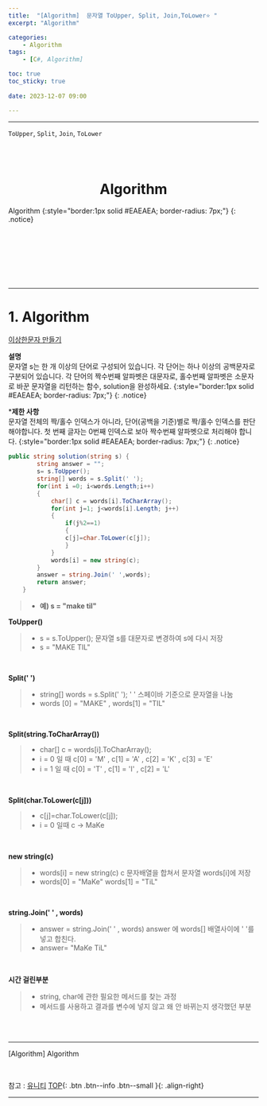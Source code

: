 ```yaml
---
title:  "[Algorithm]  문자열 ToUpper, Split, Join,ToLower⭐ "
excerpt: "Algorithm"

categories:
    - Algorithm
tags:
    - [C#, Algorithm]

toc: true
toc_sticky: true
 
date: 2023-12-07 09:00

---
```

- - -

`ToUpper`, `Split`, `Join`, `ToLower`

<BR><BR>

<center><H1> Algorithm   </H1></center>
Algorithm  
{:style="border:1px solid #EAEAEA; border-radius: 7px;"}
{: .notice}

<br><br><br><br><br><br>
- - - 

# 1. Algorithm 

[이상한문자 만들기](https://school.programmers.co.kr/learn/courses/30/lessons/12930)

**설명**  
문자열 s는 한 개 이상의 단어로 구성되어 있습니다. 각 단어는 하나 이상의 공백문자로 구분되어 있습니다. 각 단어의 짝수번째 알파벳은 대문자로, 홀수번째 알파벳은 소문자로 바꾼 문자열을 리턴하는 함수, solution을 완성하세요.
{:style="border:1px solid #EAEAEA; border-radius: 7px;"}
{: .notice} 

***제한 사항**  
문자열 전체의 짝/홀수 인덱스가 아니라, 단어(공백을 기준)별로 짝/홀수 인덱스를 판단해야합니다.
첫 번째 글자는 0번째 인덱스로 보아 짝수번째 알파벳으로 처리해야 합니다.
{:style="border:1px solid #EAEAEA; border-radius: 7px;"}
{: .notice} 


<div class="notice--primary" markdown="1"> 


```c# 
public string solution(string s) {
        string answer = "";
        s= s.ToUpper();
        string[] words = s.Split(' ');
        for(int i =0; i<words.Length;i++)
        {
            char[] c = words[i].ToCharArray();
            for(int j=1; j<words[i].Length; j++)
            {
                if(j%2==1)
                {
                c[j]=char.ToLower(c[j]);
                }
            }
            words[i] = new string(c);
        }
        answer = string.Join(' ',words);
        return answer;
    }


```
> - **예) s = "make til"**

**ToUpper()**  
> - s = s.ToUpper(); 문자열 s를 대문자로 변경하여 s에 다시 저장 
> - s = "MAKE TIL"

<br>

**Split(' ')**  
> - string[] words = s.Split(' ');  ' ' 스페이바 기준으로 문자열을 나눔
> - words [0] = "MAKE" , words[1] = "TIL"

<br>

**Split(string.ToCharArray())**  
> - char[] c = words[i].ToCharArray();
> - i = 0 일 때 c[0] = 'M' , c[1] = 'A' , c[2] = 'K' , c[3] = 'E'  
> - i = 1 일 때 c[0] = 'T' , c[1] = 'I' , c[2] = 'L'

<br>

**Split(char.ToLower(c[j]))**  
> - c[j]=char.ToLower(c[j]); 
> - i = 0 일때 c -> MaKe

<br>

**new string(c)**  
> - words[i] = new string(c)   c 문자배열을 합쳐서 문자열 words[i]에 저장
> - words[0] = "MaKe" words[1] = "TiL"

<br>

**string.Join(' ' , words)**  
> - answer = string.Join(' ' , words) answer 에 words[] 배열사이에 ' '를 넣고  합친다. 
> - answer= "MaKe TiL"

<br>

**시간 걸린부분**  
> - string, char에 관한 필요한 메서드를 찾는 과정
> - 메서드를 사용하고 결과를 변수에 넣지 않고 왜 안 바뀌는지 생각했던 부분

</div>




<br><br>
- - - 

[Algorithm] Algorithm

<br>

참고 : [유니티](https://docs.unity3d.com/kr/)
[TOP](#){: .btn .btn--info .btn--small }{: .align-right}
<br>
- - -
